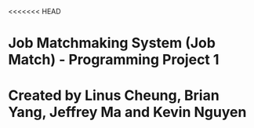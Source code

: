<<<<<<< HEAD
# Job Matchmaking System (Job Match) - Programming Project 1

Created by Linus Cheung, Brian Yang, Jeffrey Ma and Kevin Nguyen
=======
